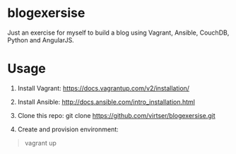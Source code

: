 blogexersise
============

Just an exercise for myself to build a blog using Vagrant, Ansible, CouchDB, Python and AngularJS.

# Usage
1. Install Vagrant:
https://docs.vagrantup.com/v2/installation/

2. Install Ansible:
http://docs.ansible.com/intro_installation.html

3. Clone this repo:
git clone https://github.com/virtser/blogexersise.git

4. Create and provision environment:
> vagrant up
